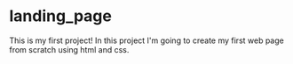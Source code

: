 # landing_page

This is my first project!
In this project I'm going to create my first web page from scratch using html and css.